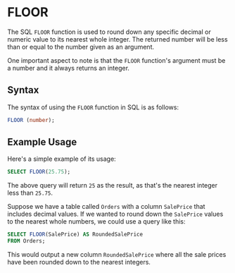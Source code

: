 # FLOOR

The SQL `FLOOR` function is used to round down any specific decimal or numeric value to its nearest whole integer. The returned number will be less than or equal to the number given as an argument.

One important aspect to note is that the `FLOOR` function's argument must be a number and it always returns an integer.

## Syntax

The syntax of using the `FLOOR` function in SQL is as follows:
```sql
FLOOR (number);
```

## Example Usage

Here's a simple example of its usage:

```sql
SELECT FLOOR(25.75);
```
The above query will return `25` as the result, as that's the nearest integer less than `25.75`.

Suppose we have a table called `Orders` with a column `SalePrice` that includes decimal values. If we wanted to round down the `SalePrice` values to the nearest whole numbers, we could use a query like this:

```sql
SELECT FLOOR(SalePrice) AS RoundedSalePrice
FROM Orders;
```

This would output a new column `RoundedSalePrice` where all the sale prices have been rounded down to the nearest integers.